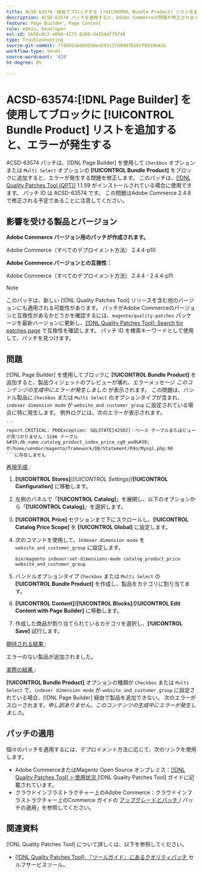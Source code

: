 ```yaml
---
title: ACSD-63574：経由でブロックする [!UICONTROL Bundle Product] リストを追加すると  [!DNL Page Builder]  エラーが発生する
description: ACSD-63574 パッチを適用すると、Adobe Commerceの問題が修正されます。この問題では、「Checkbox」または「Multi Select」オプションを持つ**[!UICONTROL Bundle Product]**を  [!DNL Page Builder]  経由でブロックに追加するとエラーが発生します。
feature: Page Builder, Page Content
role: Admin, Developer
exl-id: bb56c0c2-e094-4173-8260-da154df79748
type: Troubleshooting
source-git-commit: 7fdb02a6d89d50ea593c5fd99d78101f89198424
workflow-type: tm+mt
source-wordcount: '419'
ht-degree: 0%

---
```


# ACSD-63574:[!DNL Page Builder] を使用してブロックに [!UICONTROL Bundle Product] リストを追加すると、エラーが発生する

ACSD-63574 パッチは、[!DNL Page Builder] を使用して `Checkbox` オプションまたは `Multi Select` オプションの **[!UICONTROL Bundle Product]** をブロックに追加すると、エラーが発生する問題を修正します。 このパッチは、[[!DNL Quality Patches Tool (QPT)]](/help/tools/quality-patches-tool/quality-patches-tool-to-self-serve-quality-patches.md) 1.1.59 がインストールされている場合に使用できます。 パッチ ID は ACSD-63574 です。 この問題はAdobe Commerce 2.4.8 で修正される予定であることに注意してください。

## 影響を受ける製品とバージョン

**Adobe Commerce バージョン用のパッチが作成されます。**

Adobe Commerce（すべてのデプロイメント方法） 2.4.4-p10

**Adobe Commerce バージョンとの互換性：**

Adobe Commerce（すべてのデプロイメント方法） 2.4.4 - 2.4.4-p11

>[!NOTE]
>
>このパッチは、新しい [!DNL Quality Patches Tool] リリースを含む他のバージョンにも適用される可能性があります。 パッチがAdobe Commerceのバージョンと互換性があるかどうかを確認するには、`magento/quality-patches` パッケージを最新バージョンに更新し、[[!DNL Quality Patches Tool]: Search for patches page](https://experienceleague.adobe.com/tools/commerce-quality-patches/index.html) で互換性を確認します。 パッチ ID を検索キーワードとして使用して、パッチを見つけます。

## 問題

[!DNL Page Builder] を使用してブロックに **[!UICONTROL Bundle Product]** を追加すると、製品ウィジェットのプレビューが壊れ、エラーメッセージ *このコンテンツの生成中にエラーが発生しました* が表示されます。 この問題は、バンドル製品に `Checkbox` または `Multi Select` のオプションタイプが含まれ、`indexer dimension mode` が `website_and_customer_group` に設定されている場合に特に発生します。 例外ログには、次のエラーが表示されます。

    ```
    report.CRITICAL: PDOException: SQLSTATE[42S02]：ベース テーブルまたはビューが見つかりません：1146 テーブル &#39;db_name.catalog_product_index_price_cg0_ws0&#39;が/home/vendor/magento/framework/DB/Statement/Pdo/Mysql.php:90
    ```に存在しません 

<u> 再現手順 </u>:

1. **[!UICONTROL Stores]**/*[!UICONTROL Settings]*/**[!UICONTROL Configuration]** に移動します。
1. 左側のパネルで「**[!UICONTROL Catalog]**」を展開し、以下のオプションから「**[!UICONTROL Catalog]**」を選択します。
1. **[!UICONTROL Price]** セクションまで下にスクロールし、**[!UICONTROL Catalog Price Scope]** を **[!UICONTROL Global]** に設定します。
1. 次のコマンドを使用して、`Indexer dimension mode` を `website_and_customer_group` に設定します。

   `bin/magento indexer:set-dimensions-mode catalog_product_price website_and_customer_group`

1. バンドルオプションタイプ `Checkbox` または `Multi Select` の **[!UICONTROL Bundle Product]** を作成し、製品をカテゴリに割り当てます。
1. **[!UICONTROL Content]**/**[!UICONTROL Blocks]**/**[!UICONTROL Edit Content with Page Builder]** に移動します。
1. 作成した商品が割り当てられているカテゴリを選択し、**[!UICONTROL Save]** 試行します。

<u> 期待される結果 </u>:

エラーのない製品が追加されました。

<u> 実際の結果 </u>:

**[!UICONTROL Bundle Product]** オプションの種類が `Checkbox` または `Multi Select` で、`indexer dimension mode` が `website_and_customer_group` に設定されている場合、[!DNL Page Builder] 経由で製品を追加できない。 次のエラーがスローされます。*申し訳ありません。このコンテンツの生成中にエラーが発生しました*。


## パッチの適用

個々のパッチを適用するには、デプロイメント方法に応じて、次のリンクを使用します。

* Adobe CommerceまたはMagento Open Source オンプレミス：[[!DNL Quality Patches Tool] > 使用状況 ](/help/tools/quality-patches-tool/usage.md) [!DNL Quality Patches Tool] ガイドに記載されています。
* クラウドインフラストラクチャー上のAdobe Commerce：クラウドインフラストラクチャー上のCommerce ガイドの [ アップグレードとパッチ ](https://experienceleague.adobe.com/docs/commerce-cloud-service/user-guide/develop/upgrade/apply-patches.html)/ パッチの適用」を参照してください。


## 関連資料

[!DNL Quality Patches Tool] について詳しくは、以下を参照してください。

* [[!DNL Quality Patches Tool]: 『ツールガイド』にあるクオリティパッチ ](/help/tools/quality-patches-tool/quality-patches-tool-to-self-serve-quality-patches.md) セルフサービスツール。
